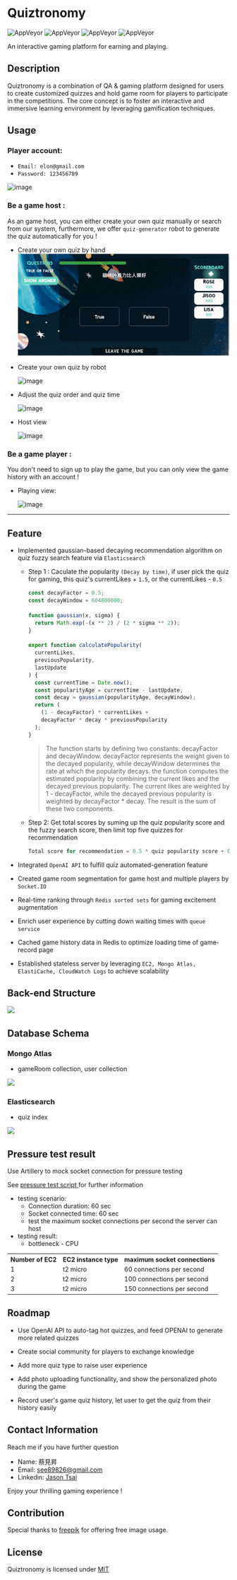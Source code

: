 # Quiztronomy

<div><img alt="AppVeyor" src="https://img.shields.io/badge/License-MIT-GREEN" display:inine>
<img alt="AppVeyor" src="https://img.shields.io/badge/laguage-javascript-red">
<img alt="AppVeyor" src="https://img.shields.io/badge/release-v1.0.0-blue">
<img alt="AppVeyor" src="https://img.shields.io/badge/author-Jason082666-yellow"></div>

An interactive gaming platform for earning and playing.

## Description

Quiztronomy is a combination of QA & gaming platform designed for users to create customized quizzes and hold game room for players to participate in the competitions. The core concept is to foster an interactive and immersive learning environment by leveraging gamification techniques.

## Usage

### Player account:

- `Email: elon@gmail.com `
- `Password: 123456789 `

![image](https://quiztronomy.xyz/img/login.gif)

### Be a game host :

As an game host, you can either create your own quiz manually or search from our system, furthermore, we offer `quiz-generator` robot to generate the quiz automatically for you !

- Create your own quiz by hand
  ![image](https://github.com/Jason082666/Quiztronomy/blob/main/src/public/static/host.gif)     
- Create your own quiz by robot

  ![image](https://quiztronomy.xyz/img/ai-generate.gif)

- Adjust the quiz order and quiz time

  ![image](https://quiztronomy.xyz/img/prepare.gif)

- Host view

  ![image](https://quiztronomy.xyz/img/host.gif)

### Be a game player :

You don't need to sign up to play the game, but you can only view the game history with an account !

- Playing view:

  ![image](https://quiztronomy.xyz/img/player.gif)

---

## Feature

- Implemented gaussian-based decaying recommendation algorithm on quiz fuzzy search feature via `Elasticsearch`

  - Step 1 : Caculate the popularity `(Decay by time)`, if user pick the quiz for gaming, this quiz's currentLikes + `1.5`, or the currentLikes - `0.5`

    ```js
    const decayFactor = 0.5;
    const decayWindow = 604800000;

    function gaussian(x, sigma) {
      return Math.exp(-(x ** 2) / (2 * sigma ** 2));
    }

    export function calculatePopularity(
      currentLikes,
      previousPopularity,
      lastUpdate
    ) {
      const currentTime = Date.now();
      const popularityAge = currentTime - lastUpdate;
      const decay = gaussian(popularityAge, decayWindow);
      return (
        (1 - decayFactor) * currentLikes +
        decayFactor * decay * previousPopularity
      );
    }
    ```

    > The function starts by defining two constants: decayFactor and decayWindow. decayFactor represents the weight given to the decayed popularity, while decayWindow determines the rate at which the popularity decays. the function computes the estimated popularity by combining the current likes and the decayed previous popularity. The current likes are weighted by 1 - decayFactor, while the decayed previous popularity is weighted by decayFactor \* decay. The result is the sum of these two components.

  - Step 2: Get total scores by suming up the quiz popularity score and the fuzzy search score, then limit top five quizzes for recommendation

    ```js
    Total score for recommendation = 0.5 * quiz popularity score + 0.5 * fuzzy search score
    ```

- Integrated `OpenAI API` to fulfill quiz automated-generation feature
- Created game room segmentation for game host and multiple players by `Socket.IO`
- Real-time ranking through `Redis sorted sets` for gaming excitement augmentation
- Enrich user experience by cutting down waiting times with `queue service`
- Cached game history data in Redis to optimize loading time of game-record page
- Established stateless server by leveraging `EC2, Mongo Atlas, ElastiCache, CloudWatch Logs` to achieve scalability

## Back-end Structure

<img src="https://quiztronomy.xyz/img/structure.png">

## Database Schema

### Mongo Atlas

- gameRoom collection, user collection

<img src="https://quiztronomy.xyz/img/db_structure.png">

### Elasticsearch

- quiz index

<img src="https://quiztronomy.xyz/img/db_structure2.png">

## Pressure test result

Use Artillery to mock socket connection for pressure testing

See <a href="https://github.com/Jason082666/Quiztronomy/tree/main/pressure_test/socket">pressure test script </a> for further information

- testing scenario:
  - Connection duration: 60 sec
  - Socket connected time: 60 sec
  - test the maximum socket connections per second the server can host
- testing result:
  - bottleneck - CPU
<table>
  <tr>
    <th>Number of EC2</th>
     <th>EC2 instance type</th>
    <th>maximum socket connections</th>
  </tr>
  <tr>
    <td>1</td>
     <td>t2 micro</td>
    <td>60 connections per second </td>
  </tr>
  <tr>
    <td>2</td>
       <td>t2 micro</td>
    <td>100 connections per second</td>
  </tr>
    <tr>
    <td>3</td>
       <td>t2 micro</td>
    <td>150 connections per second</td>
  </tr>
</table>

## Roadmap
- Use OpenAI API to auto-tag hot quizzes, and feed OPENAI to generate more related quizzes

- Create social community for players to exchange knowledge

- Add more quiz type to raise user experience

- Add photo uploading functionality, and show the personalized photo during the game

- Record user's game quiz history, let user to get the quiz from their history easily


## Contact Information

Reach me if you have further question

- Name: 蔡見昇
- Email: <span><a href="mailto:see89826@gmail.com">see89826@gmail.com</a></span>
- Linkedin: [Jason Tsai](https://www.linkedin.com/in/jason-tsai-812b14200/)

Enjoy your thrilling gaming experience !

## Contribution

Special thanks to <span><a href="https://www.freepik.com/"> freepik</a></span> for offering free image usage.

## License

Quiztronomy is licensed under <span><a href="https://github.com/Jason082666/Quiztronomy/blob/main/LICENSE">MIT</a></span>
